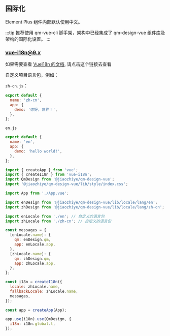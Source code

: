 ## 国际化

Element Plus 组件内部默认使用中文。

:::tip
推荐使用 qm-vue-cli 脚手架，架构中已经集成了 qm-design-vue 组件库及架构的国际化设置。
:::

### vue-i18n@9.x

如果需要查看 [VueI18n 的文档](https://vue-i18n-next.intlify.dev/guide/#html), 请点击这个链接去查看

自定义项目语言包，例如：

`zh-cn.js`：

```javascript
export default {
  name: 'zh-cn',
  app: {
    demo: '你好，世界！',
  },
};
```

`en.js`

```javascript
export default {
  name: 'en',
  app: {
    demo: 'hello world!',
  },
};
```

```javascript
import { createApp } from 'vue';
import { createI18n } from 'vue-i18n';
import QmDesign from '@jiaozhiye/qm-design-vue';
import '@jiaozhiye/qm-design-vue/lib/style/index.css';

import App from './App.vue';

import enDesign from '@jiaozhiye/qm-design-vue/lib/locale/lang/en';
import zhDesign from '@jiaozhiye/qm-design-vue/lib/locale/lang/zh-cn';

import enLocale from './en'; // 自定义的语言包
import zhLocale from './zh-cn'; // 自定义的语言包

const messages = {
  [enLocale.name]: {
    qm: enDesign.qm,
    app: enLocale.app,
  },
  [zhLocale.name]: {
    qm: zhDesign.qm,
    app: zhLocale.app,
  },
};

const i18n = createI18n({
  locale: zhLocale.name,
  fallbackLocale: zhLocale.name,
  messages,
});

const app = createApp(App);

app.use(i18n).use(QmDesign, {
  i18n: i18n.global.t,
});
```
